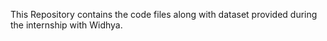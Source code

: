 This Repository contains the code files along with dataset provided during the internship with Widhya.
